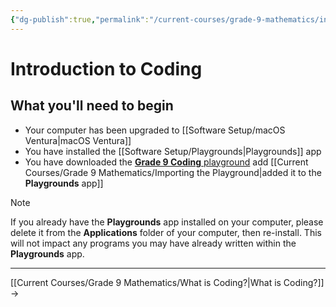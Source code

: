 ```yaml
---
{"dg-publish":true,"permalink":"/current-courses/grade-9-mathematics/introduction-to-coding/","dgHomeLink":false}
---
```


# Introduction to Coding

## What you'll need to begin

- Your computer has been upgraded to [[Software Setup/macOS Ventura|macOS Ventura]]
- You have installed the [[Software Setup/Playgrounds|Playgrounds]] app
- You have downloaded the [**Grade 9 Coding** playground](https://russellgordon.ca/mth1w/grade-9-coding.zip) add [[Current Courses/Grade 9 Mathematics/Importing the Playground|added it to the **Playgrounds** app]]

> [!NOTE]
> If you already have the **Playgrounds** app installed on your computer, please delete it from the **Applications** folder of your computer, then re-install. This will not impact any programs you may have already written within the **Playgrounds** app.

--- 
[[Current Courses/Grade 9 Mathematics/What is Coding?|What is Coding?]] → 